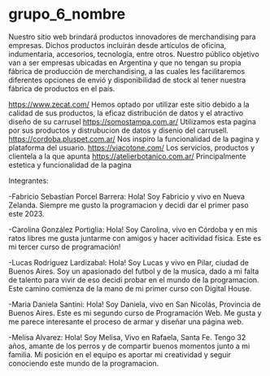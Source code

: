 # grupo_6_nombre

Nuestro sitio web brindará productos innovadores de merchandising para empresas. Dichos productos incluirán desde artículos de oficina, indumentaria, accesorios, tecnología, entre otros. Nuestro público objetivo van a ser empresas ubicadas en Argentina y que no tengan su propia fábrica de producción de merchandising, a las cuales les facilitaremos diferentes opciones de envió y disponibilidad de stock al tener nuestra fábrica de productos en el país.

https://www.zecat.com/ Hemos optado por utilizar este sitio debido a la calidad de sus productos, la eficaz distribución de datos y el atractivo diseño de su carrusel
https://somostampa.com.ar/ Utilizamos esta pagina por sus productos y distrubucion de datos y disenio del carrusell.
https://cordoba.pluspet.com.ar/ Nos inspiro la funcionalidad de la pagina y plataforma del usuario.
https://viacotone.com/  Los servicios, productos y clientela a la que apunta
https://atelierbotanico.com.ar/ Principalmente estetica y funcionalidad de la pagina

Integrantes:


-Fabricio Sebastian Porcel Barrera: Hola! Soy Fabricio y vivo en Nueva Zelanda. Siempre me gusto la programacion y decidi dar el primer paso este 2023. 

-Carolina González Portiglia: Hola! Soy Carolina, vivo en Córdoba y en mis ratos libres me gusta juntarme con amigos y hacer acitividad física. Este es mi tercer curso de programación!

-Lucas Rodriguez Lardizabal: Hola! Soy Lucas y vivo en Pilar, ciudad de Buenos Aires. Soy un apasionado del futbol y de la musica, dado a mi falta de talento para vivir de eso decidi probar en el mundo de la programacion. Este camino comienza de la mano de mi primer curso con Digital House.

-Maria Daniela Santini: Hola! Soy Daniela, vivo en San Nicolás, Provincia de Buenos Aires. Este es mi segundo curso de Programación Web. Me gusta y me parece interesante el proceso de armar y diseñar una página web. 

-Melisa Alvarez: Hola! Soy Melisa, Vivo en Rafaela, Santa Fe. Tengo 32 años, amante de los perros y de compartir buenos momentos junto a mi familia. Mi posición en el equipo es aportar mi creatividad y seguir conociendo este mundo de la programacion.